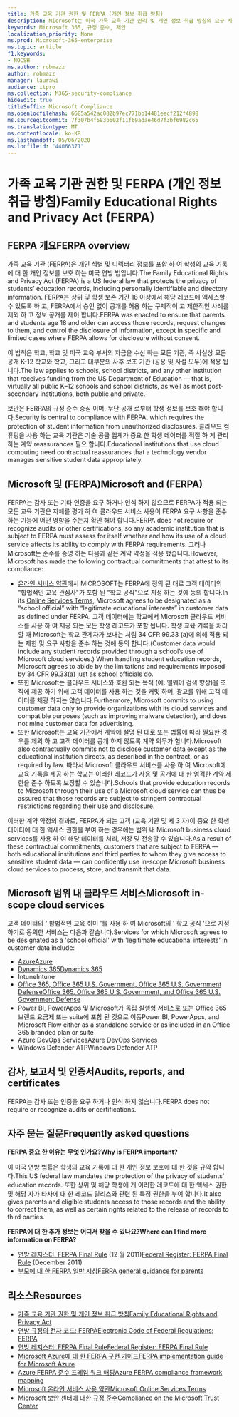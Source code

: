 ```yaml
---
title: 가족 교육 기관 권한 및 FERPA (개인 정보 취급 방침)
description: Microsoft는 미국 가족 교육 기관 권리 및 개인 정보 취급 방침의 요구 사항을 충족 합니다.
keywords: Microsoft 365, 규정 준수, 제안
localization_priority: None
ms.prod: Microsoft-365-enterprise
ms.topic: article
f1.keywords:
- NOCSH
ms.author: robmazz
author: robmazz
manager: laurawi
audience: itpro
ms.collection: M365-security-compliance
hideEdit: true
titleSuffix: Microsoft Compliance
ms.openlocfilehash: 6685a542ac082b97ec771bb14481eecf212f4898
ms.sourcegitcommit: 7f307b4f583b602f11f69adae46d7f3bf6982c65
ms.translationtype: MT
ms.contentlocale: ko-KR
ms.lasthandoff: 05/06/2020
ms.locfileid: "44066371"
---
```

# <a name="family-educational-rights-and-privacy-act-ferpa"></a><span data-ttu-id="57498-104">가족 교육 기관 권한 및 FERPA (개인 정보 취급 방침)</span><span class="sxs-lookup"><span data-stu-id="57498-104">Family Educational Rights and Privacy Act (FERPA)</span></span>

## <a name="ferpa-overview"></a><span data-ttu-id="57498-105">FERPA 개요</span><span class="sxs-lookup"><span data-stu-id="57498-105">FERPA overview</span></span>

<span data-ttu-id="57498-106">가족 교육 기관 (FERPA)은 개인 식별 및 디렉터리 정보를 포함 하 여 학생의 교육 기록에 대 한 개인 정보를 보호 하는 미국 연방 법입니다.</span><span class="sxs-lookup"><span data-stu-id="57498-106">The Family Educational Rights and Privacy Act (FERPA) is a US federal law that protects the privacy of students’ education records, including personally identifiable and directory information.</span></span> <span data-ttu-id="57498-107">FERPA는 상위 및 학생 보존 기간 18 이상에서 해당 레코드에 액세스할 수 있도록 하 고, FERPA에서 승인 없이 공개를 허용 하는 구체적이 고 제한적인 사례를 제외 하 고 정보 공개를 제어 합니다.</span><span class="sxs-lookup"><span data-stu-id="57498-107">FERPA was enacted to ensure that parents and students age 18 and older can access those records, request changes to them, and control the disclosure of information, except in specific and limited cases where FERPA allows for disclosure without consent.</span></span>

<span data-ttu-id="57498-108">이 법칙은 학교, 학교 및 미국 교육 부서의 자금을 수신 하는 모든 기관, 즉 사실상 모든 공개 K-12 학교와 학교, 그리고 대부분의 사후 보조 기관 (공용 및 사설 모두)에 적용 됩니다.</span><span class="sxs-lookup"><span data-stu-id="57498-108">The law applies to schools, school districts, and any other institution that receives funding from the US Department of Education — that is, virtually all public K–12 schools and school districts, as well as most post-secondary institutions, both public and private.</span></span>

<span data-ttu-id="57498-109">보안은 FERPA의 규정 준수 중심 이며, 무단 공개 로부터 학생 정보를 보호 해야 합니다.</span><span class="sxs-lookup"><span data-stu-id="57498-109">Security is central to compliance with FERPA, which requires the protection of student information from unauthorized disclosures.</span></span> <span data-ttu-id="57498-110">클라우드 컴퓨팅을 사용 하는 교육 기관은 기술 공급 업체가 중요 한 학생 데이터를 적절 하 게 관리 하는 계약 reassurances 필요 합니다.</span><span class="sxs-lookup"><span data-stu-id="57498-110">Educational institutions that use cloud computing need contractual reassurances that a technology vendor manages sensitive student data appropriately.</span></span>

## <a name="microsoft-and-ferpa"></a><span data-ttu-id="57498-111">Microsoft 및 (FERPA)</span><span class="sxs-lookup"><span data-stu-id="57498-111">Microsoft and (FERPA)</span></span>

<span data-ttu-id="57498-112">FERPA는 감사 또는 기타 인증을 요구 하거나 인식 하지 않으므로 FERPA가 적용 되는 모든 교육 기관은 자체를 평가 하 여 클라우드 서비스 사용이 FERPA 요구 사항을 준수 하는 기능에 어떤 영향을 주는지 확인 해야 합니다.</span><span class="sxs-lookup"><span data-stu-id="57498-112">FERPA does not require or recognize audits or other certifications, so any academic institution that is subject to FERPA must assess for itself whether and how its use of a cloud service affects its ability to comply with FERPA requirements.</span></span> <span data-ttu-id="57498-113">그러나 Microsoft는 준수를 증명 하는 다음과 같은 계약 약정을 적용 했습니다.</span><span class="sxs-lookup"><span data-stu-id="57498-113">However, Microsoft has made the following contractual commitments that attest to its compliance:</span></span>

- <span data-ttu-id="57498-114">[온라인 서비스 약관](https://aka.ms/Online-Services-Terms)에서 MICROSOFT는 FERPA에 정의 된 대로 고객 데이터의 "합법적인 교육 관심사"가 포함 된 "학교 공식"으로 지정 하는 것에 동의 합니다.</span><span class="sxs-lookup"><span data-stu-id="57498-114">In its [Online Services Terms](https://aka.ms/Online-Services-Terms), Microsoft agrees to be designated as a “school official” with “legitimate educational interests” in customer data as defined under FERPA.</span></span> <span data-ttu-id="57498-115">고객 데이터에는 학교에서 Microsoft 클라우드 서비스를 사용 하 여 제공 되는 모든 학생 레코드가 포함 됩니다. 학생 교육 기록을 처리할 때 Microsoft는 학교 관계자가 보내는 처럼 34 CFR 99.33 (a)에 의해 적용 되는 제한 및 요구 사항을 준수 하는 것에 동의 합니다.</span><span class="sxs-lookup"><span data-stu-id="57498-115">(Customer data would include any student records provided through a school’s use of Microsoft cloud services.) When handling student education records, Microsoft agrees to abide by the limitations and requirements imposed by 34 CFR 99.33(a) just as school officials do.</span></span>
- <span data-ttu-id="57498-116">또한 Microsoft는 클라우드 서비스와 호환 되는 목적 (예: 맬웨어 검색 향상)을 조직에 제공 하기 위해 고객 데이터를 사용 하는 것을 커밋 하며, 광고를 위해 고객 데이터를 채광 하지는 않습니다.</span><span class="sxs-lookup"><span data-stu-id="57498-116">Furthermore, Microsoft commits to using customer data only to provide organizations with its cloud services and compatible purposes (such as improving malware detection), and does not mine customer data for advertising.</span></span>
- <span data-ttu-id="57498-117">또한 Microsoft는 교육 기관에서 계약에 설명 된 대로 또는 법률에 따라 필요한 경우를 제외 하 고 고객 데이터를 공개 하지 않도록 계약 의무가 합니다.</span><span class="sxs-lookup"><span data-stu-id="57498-117">Microsoft also contractually commits not to disclose customer data except as the educational institution directs, as described in the contract, or as required by law.</span></span> <span data-ttu-id="57498-118">따라서 Microsoft 클라우드 서비스를 사용 하 여 Microsoft에 교육 기록을 제공 하는 학교는 이러한 레코드가 사용 및 공개에 대 한 엄격한 계약 제한을 준수 하도록 보장할 수 있습니다.</span><span class="sxs-lookup"><span data-stu-id="57498-118">Schools that provide education records to Microsoft through their use of a Microsoft cloud service can thus be assured that those records are subject to stringent contractual restrictions regarding their use and disclosure.</span></span>

<span data-ttu-id="57498-119">이러한 계약 약정의 결과로, FERPA가 되는 고객 (교육 기관 및 제 3 자)이 중요 한 학생 데이터에 대 한 액세스 권한을 부여 하는 경우에는 범위 내 Microsoft business cloud services를 사용 하 여 해당 데이터를 처리, 저장 및 전송할 수 있습니다.</span><span class="sxs-lookup"><span data-stu-id="57498-119">As a result of these contractual commitments, customers that are subject to FERPA — both educational institutions and third parties to whom they give access to sensitive student data — can confidently use in-scope Microsoft business cloud services to process, store, and transmit that data.</span></span>

## <a name="microsoft-in-scope-cloud-services"></a><span data-ttu-id="57498-120">Microsoft 범위 내 클라우드 서비스</span><span class="sxs-lookup"><span data-stu-id="57498-120">Microsoft in-scope cloud services</span></span>

<span data-ttu-id="57498-121">고객 데이터의 ' 합법적인 교육 취미 '를 사용 하 여 Microsoft의 ' 학교 공식 '으로 지정 하기로 동의한 서비스는 다음과 같습니다.</span><span class="sxs-lookup"><span data-stu-id="57498-121">Services for which Microsoft agrees to be designated as a 'school official' with 'legitimate educational interests' in customer data include:</span></span>

- [<span data-ttu-id="57498-122">Azure</span><span class="sxs-lookup"><span data-stu-id="57498-122">Azure</span></span>](https://aka.ms/AzureCompliance)
- [<span data-ttu-id="57498-123">Dynamics 365</span><span class="sxs-lookup"><span data-stu-id="57498-123">Dynamics 365</span></span>](https://aka.ms/d365-compliance-list)
- <span data-ttu-id="57498-124">Intune</span><span class="sxs-lookup"><span data-stu-id="57498-124">Intune</span></span>
- [<span data-ttu-id="57498-125">Office 365, Office 365 U.S. Government, Office 365 U.S. Government Defense</span><span class="sxs-lookup"><span data-stu-id="57498-125">Office 365, Office 365 U.S. Government, and Office 365 U.S. Government Defense</span></span>](https://go.microsoft.com/fwlink/p/?LinkID=2077751)
- <span data-ttu-id="57498-126">Power BI, PowerApps 및 Microsoft가 독립 실행형 서비스로 또는 Office 365 브랜드 요금제 또는 suite에 포함 된 것으로 이동</span><span class="sxs-lookup"><span data-stu-id="57498-126">Power BI, PowerApps, and Microsoft Flow either as a standalone service or as included in an Office 365 branded plan or suite</span></span>
- <span data-ttu-id="57498-127">Azure DevOps Services</span><span class="sxs-lookup"><span data-stu-id="57498-127">Azure DevOps Services</span></span>
- <span data-ttu-id="57498-128">Windows Defender ATP</span><span class="sxs-lookup"><span data-stu-id="57498-128">Windows Defender ATP</span></span>

## <a name="audits-reports-and-certificates"></a><span data-ttu-id="57498-129">감사, 보고서 및 인증서</span><span class="sxs-lookup"><span data-stu-id="57498-129">Audits, reports, and certificates</span></span>

<span data-ttu-id="57498-130">FERPA는 감사 또는 인증을 요구 하거나 인식 하지 않습니다.</span><span class="sxs-lookup"><span data-stu-id="57498-130">FERPA does not require or recognize audits or certifications.</span></span>

## <a name="frequently-asked-questions"></a><span data-ttu-id="57498-131">자주 묻는 질문</span><span class="sxs-lookup"><span data-stu-id="57498-131">Frequently asked questions</span></span>

<span data-ttu-id="57498-132">**FERPA 중요 한 이유는 무엇 인가요?**</span><span class="sxs-lookup"><span data-stu-id="57498-132">**Why is FERPA important?**</span></span>

<span data-ttu-id="57498-133">이 미국 연방 법률은 학생의 교육 기록에 대 한 개인 정보 보호에 대 한 것을 규약 합니다.</span><span class="sxs-lookup"><span data-stu-id="57498-133">This US federal law mandates the protection of the privacy of students’ education records.</span></span> <span data-ttu-id="57498-134">또한 상위 및 해당 학생에 게 이러한 레코드에 대 한 액세스 권한 및 해당 자가 타사에 대 한 레코드 릴리스와 관련 된 특정 권한을 부여 합니다.</span><span class="sxs-lookup"><span data-stu-id="57498-134">It also gives parents and eligible students access to those records and the ability to correct them, as well as certain rights related to the release of records to third parties.</span></span>

<span data-ttu-id="57498-135">**FERPA에 대 한 추가 정보는 어디서 찾을 수 있나요?**</span><span class="sxs-lookup"><span data-stu-id="57498-135">**Where can I find more information on FERPA?**</span></span>

- <span data-ttu-id="57498-136">[연방 레지스터: FERPA Final Rule](https://aka.ms/ferpa-reg) (12 월 2011)</span><span class="sxs-lookup"><span data-stu-id="57498-136">[Federal Register: FERPA Final Rule](https://aka.ms/ferpa-reg) (December 2011)</span></span>
- [<span data-ttu-id="57498-137">부모에 대 한 FERPA 일반 지침</span><span class="sxs-lookup"><span data-stu-id="57498-137">FERPA general guidance for parents</span></span>](https://www2.ed.gov/policy/gen/guid/fpco/ferpa/parents.html)

## <a name="resources"></a><span data-ttu-id="57498-138">리소스</span><span class="sxs-lookup"><span data-stu-id="57498-138">Resources</span></span>

- [<span data-ttu-id="57498-139">가족 교육 기관 권한 및 개인 정보 취급 방침</span><span class="sxs-lookup"><span data-stu-id="57498-139">Family Educational Rights and Privacy Act</span></span>](https://www.ed.gov/policy/gen/guid/fpco/ferpa/index.html)
- [<span data-ttu-id="57498-140">연방 규정의 전자 코드: FERPA</span><span class="sxs-lookup"><span data-stu-id="57498-140">Electronic Code of Federal Regulations: FERPA</span></span>](https://aka.ms/FERPA-GPO)
- [<span data-ttu-id="57498-141">연방 레지스터: FERPA Final Rule</span><span class="sxs-lookup"><span data-stu-id="57498-141">Federal Register: FERPA Final Rule</span></span>](https://aka.ms/ferpa-reg)
- [<span data-ttu-id="57498-142">Microsoft Azure에 대 한 FERPA 구현 가이드</span><span class="sxs-lookup"><span data-stu-id="57498-142">FERPA implementation guide for Microsoft Azure</span></span>](https://aka.ms/azureferpa)
- [<span data-ttu-id="57498-143">Azure FERPA 준수 프레임 워크 매핑</span><span class="sxs-lookup"><span data-stu-id="57498-143">Azure FERPA compliance framework mapping</span></span>](https://aka.ms/AzureFERPAMapping)
- [<span data-ttu-id="57498-144">Microsoft 온라인 서비스 사용 약관</span><span class="sxs-lookup"><span data-stu-id="57498-144">Microsoft Online Services Terms</span></span>](https://aka.ms/Online-Services-Terms)
- [<span data-ttu-id="57498-145">Microsoft 보안 센터에 대한 규정 준수</span><span class="sxs-lookup"><span data-stu-id="57498-145">Compliance on the Microsoft Trust Center</span></span>](https://www.microsoft.com/trust-center/compliance/compliance-overview)
